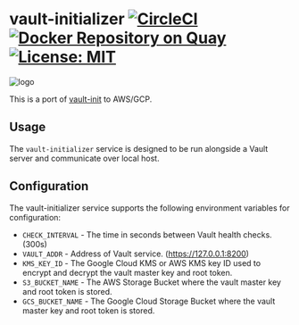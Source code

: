 # vault-initializer [![CircleCI](https://circleci.com/gh/upamune/vault-initializer/tree/master.svg?style=svg)](https://circleci.com/gh/upamune/vault-initializer/tree/master) [![Docker Repository on Quay](https://quay.io/repository/upamune/vault-initializer/status "Docker Repository on Quay")](https://quay.io/repository/upamune/vault-initializer) [![License: MIT](https://img.shields.io/badge/License-MIT-yellow.svg)](https://opensource.org/licenses/MIT)

![logo](https://i.gyazo.com/90a9c2c4da924ae3f644fd1431bd7317.png)

This is a port of [vault-init](https://github.com/kelseyhightower/vault-init) to AWS/GCP.

## Usage

The `vault-initializer` service is designed to be run alongside a Vault server and communicate over local host.


## Configuration

The vault-initializer service supports the following environment variables for configuration:

* `CHECK_INTERVAL` - The time in seconds between Vault health checks. (300s)
* `VAULT_ADDR` - Address of Vault service. (https://127.0.0.1:8200)
* `KMS_KEY_ID` - The Google Cloud KMS or AWS KMS key ID used to encrypt and decrypt the vault master key and root token.
* `S3_BUCKET_NAME`  - The AWS Storage Bucket where the vault master key and root token is stored.
* `GCS_BUCKET_NAME` - The Google Cloud Storage Bucket where the vault master key and root token is stored.
